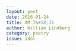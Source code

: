 ```yaml
---
layout: post 
date: 2016-01-24
title: AM 7&#58;31
author: William Lindberg
category: poetry
issue: idol
---
```

